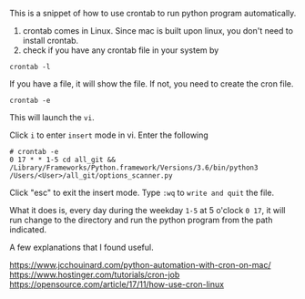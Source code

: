 This is a snippet of how to use crontab to run python program automatically. 

1. crontab comes in Linux. Since mac is built upon linux, you don't need to install crontab. 
2. check if you have any crontab file in your system by 

```
crontab -l
```
If you have a file, it will show the file. If not, you need to create the cron file. 

```
crontab -e
```

This will launch the `vi`. 

Click `i` to enter `insert` mode in vi. 
Enter the following

```
# crontab -e
0 17 * * 1-5 cd all_git && /Library/Frameworks/Python.framework/Versions/3.6/bin/python3 /Users/<User>/all_git/options_scanner.py
```
Click "esc" to exit the insert mode.
Type `:wq` to `write and quit` the file. 

What it does is, every day during the weekday `1-5` at 5 o'clock `0 17`, it will run change to the directory and run the python program from the path indicated. 

A few explanations that I found useful. 

https://www.jcchouinard.com/python-automation-with-cron-on-mac/
https://www.hostinger.com/tutorials/cron-job
https://opensource.com/article/17/11/how-use-cron-linux
  
